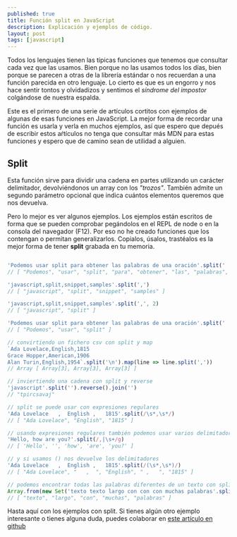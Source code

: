 ```yaml
---
published: true
title: Función split en JavaScript
description: Explicación y ejemplos de código.
layout: post
tags: [javascript] 
---
```


Todos los lenguajes tienen las típicas funciones que tenemos que consultar cada vez que las usamos. Bien porque no las usamos todos los días, bien porque se parecen a otras de la librería estándar o nos recuerdan a una función parecida en otro lenguaje. Lo cierto es que es un engorro y nos hace sentir tontos y olvidadizos y sentimos el _síndrome del impostor_ colgándose de nuestra espalda.

Este es el primero de una serie de artículos cortitos con ejemplos de algunas de esas funciones en JavaScript. La mejor forma de recordar una función es usarla y verla en muchos ejemplos, así que espero que depués de escribir estos aŕtículos no tenga que consultar más MDN para estas funciones y espero que de camino sean de utilidad a alguien.

## Split

Esta función sirve para dividir una cadena en partes utilizando un carácter delimitador, devolviéndonos un array con los _"trozos"_. También admite un segundo parámetro opcional que indica cuántos elementos queremos que nos devuelva.

Pero lo mejor es ver algunos ejemplos. Los ejemplos están escritos de forma que se pueden comprobar pegándolos en el REPL de node o en la consola del navegador (F12). Por eso no he creado funciones que los contengan o permitan generalizarlos. Copialos, úsalos, trastéalos es la mejor forma de tener **split** grabada en tu memoria.

```javascript

'Podemos usar split para obtener las palabras de una oración'.split(' ')
// [ "Podemos", "usar", "split", "para", "obtener", "las", "palabras", "de", "una", "oración" ]

'javascript,split,snippet,samples'.split(',')
// [ "javascript", "split", "snippet", "samples" ]

'javascript,split,snippet,samples'.split(',', 2)
// [ "javascript", "split" ]

'Podemos usar split para obtener las palabras de una oración'.split(' ', 3)
// [ "Podemos", "usar", "split" ]

// convirtiendo un fichero csv con split y map
`Ada Lovelace,English,1815
Grace Hopper,American,1906
Alan Turin,English,1954`.split('\n').map(line => line.split(','))
// Array [ Array[3], Array[3], Array[3] ]

// inviertiendo una cadena con split y reverse
'javascript'.split('').reverse().join('')
// "tpircsavaj"

// split se puede usar con expresiones regulares
'Ada Lovelace   ,  English ,   1815'.split(/\s*,\s*/)
// [ "Ada Lovelace", "English", "1815" ]

// usando expresiones regulares también podemos usar varios delimitadores diferenciados
'Hello, how are you?'.split(/,|\s+/g)
// [ 'Hello', '', 'how', 'are', 'you?' ] 

// y si usamos () nos devuelve los delimitadores
'Ada Lovelace   ,  English ,   1815'.split(/(\s*,\s*)/)
// [ "Ada Lovelace", "   ,  ", "English", " ,   ", "1815" ]

// podemos encontrar todas las palabras diferentes de un texto con split, Set y Array.from
Array.from(new Set('texto texto largo con con con muchas palabras'.split(' ')))
// [ "texto", "largo", "con", "muchas", "palabras" ]

```

Hasta aquí con los ejemplos con split. Si tienes algún otro ejemplo interesante o tienes alguna duda, puedes colaborar en [este artículo en github](https://github.com/juanmirod/juanmirod.github.io/blob/master/_posts/2017-07-19-javascript-split.markdown)

